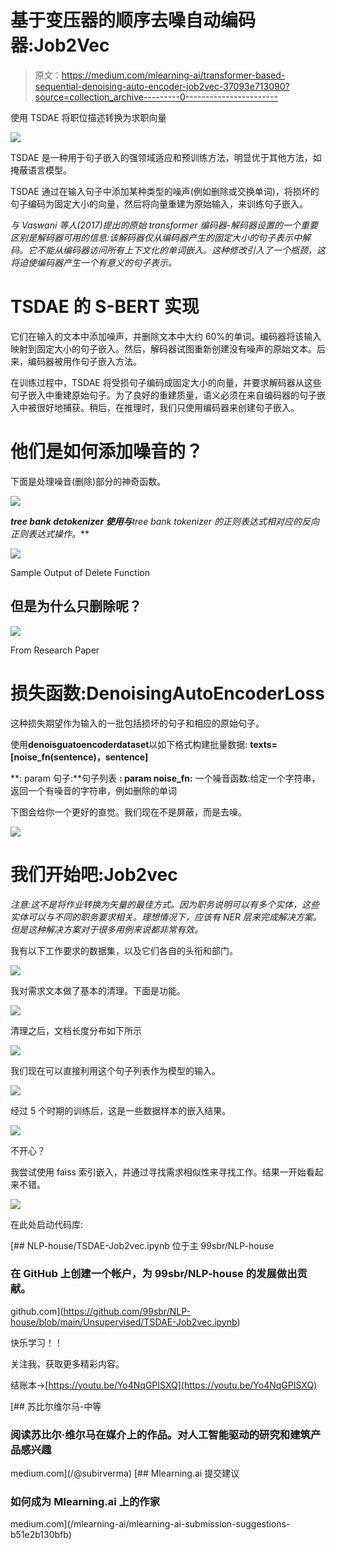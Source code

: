 # 基于变压器的顺序去噪自动编码器:Job2Vec

> 原文：<https://medium.com/mlearning-ai/transformer-based-sequential-denoising-auto-encoder-job2vec-37093e713090?source=collection_archive---------0----------------------->

使用 TSDAE 将职位描述转换为求职向量

![](img/bccdedbeeed44bd1b90b79e14816f635.png)

TSDAE 是一种用于句子嵌入的强领域适应和预训练方法，明显优于其他方法，如掩蔽语言模型。

TSDAE 通过在输入句子中添加某种类型的噪声(例如删除或交换单词)，将损坏的句子编码为固定大小的向量，然后将向量重建为原始输入，来训练句子嵌入。

*与 Vaswani 等人(2017)提出的原始 transformer 编码器-解码器设置的一个重要区别是解码器可用的信息:该解码器仅从编码器产生的固定大小的句子表示中解码。它不能从编码器访问所有上下文化的单词嵌入。这种修改引入了一个瓶颈，这将迫使编码器产生一个有意义的句子表示。*

# TSDAE 的 S-BERT 实现

它们在输入的文本中添加噪声，并删除文本中大约 60%的单词。编码器将该输入映射到固定大小的句子嵌入。然后，解码器试图重新创建没有噪声的原始文本。后来，编码器被用作句子嵌入方法。

在训练过程中，TSDAE 将受损句子编码成固定大小的向量，并要求解码器从这些句子嵌入中重建原始句子。为了良好的重建质量，语义必须在来自编码器的句子嵌入中被很好地捕获。稍后，在推理时，我们只使用编码器来创建句子嵌入。

# 他们是如何添加噪音的？

下面是处理噪音(删除)部分的神奇函数。

![](img/2460fcfb49f146f17ccb69a4ba0bd81b.png)

***tree bank detokenizer 使用与**tree bank tokenizer 的正则表达式相对应的反向正则表达式操作。***

![](img/19feb893d6604afaf7e362d3b680ee19.png)

Sample Output of Delete Function

## 但是为什么只删除呢？

![](img/5349a4b63d6626a954e73688c230e5ba.png)

From Research Paper

# 损失函数:DenoisingAutoEncoderLoss

这种损失期望作为输入的一批包括损坏的句子和相应的原始句子。

使用**denoisguatoencoderdataset**以如下格式构建批量数据: **texts=[noise_fn(sentence)，sentence]**

**: param 句子:**句子列表
**: param noise_fn:** 一个噪音函数:给定一个字符串，返回一个有噪音的字符串，例如删除的单词

下图会给你一个更好的直觉。我们现在不是屏蔽，而是去噪。

![](img/fa113cc6ce2f1d2ba2ca448adf4f68ce.png)

# 我们开始吧:Job2vec

*注意:这不是将作业转换为矢量的最佳方式。因为职务说明可以有多个实体，这些实体可以与不同的职务要求相关。理想情况下，应该有 NER 层来完成解决方案。但是这种解决方案对于很多用例来说都非常有效。*

我有以下工作要求的数据集，以及它们各自的头衔和部门。

![](img/fd39ca7a41f6a73f1daa5e5819d10d13.png)

我对需求文本做了基本的清理。下面是功能。

![](img/755812e1560fabcf7c39abd7cc482193.png)

清理之后，文档长度分布如下所示

![](img/21f5a8d9f594467bbcc2d6857379647a.png)

我们现在可以直接利用这个句子列表作为模型的输入。

![](img/8ff529efec277c3d1c75f01b1167c5c3.png)

经过 5 个时期的训练后，这是一些数据样本的嵌入结果。

![](img/352d3ec1f780f7513ee991f684998039.png)

不开心？

我尝试使用 faiss 索引嵌入，并通过寻找需求相似性来寻找工作。结果一开始看起来不错。

![](img/9684726a48fe3a4e5057b329f5c8041f.png)

在此处启动代码库:

[](https://github.com/99sbr/NLP-house/blob/main/Unsupervised/TSDAE-Job2vec.ipynb) [## NLP-house/TSDAE-Job2vec.ipynb 位于主 99sbr/NLP-house

### 在 GitHub 上创建一个帐户，为 99sbr/NLP-house 的发展做出贡献。

github.com](https://github.com/99sbr/NLP-house/blob/main/Unsupervised/TSDAE-Job2vec.ipynb) 

快乐学习！！

关注我，获取更多精彩内容。

结账本->[https://youtu.be/Yo4NqGPISXQ](https://youtu.be/Yo4NqGPISXQ)

[](/@subirverma) [## 苏比尔维尔马-中等

### 阅读苏比尔·维尔马在媒介上的作品。对人工智能驱动的研究和建筑产品感兴趣

medium.com](/@subirverma) [](/mlearning-ai/mlearning-ai-submission-suggestions-b51e2b130bfb) [## Mlearning.ai 提交建议

### 如何成为 Mlearning.ai 上的作家

medium.com](/mlearning-ai/mlearning-ai-submission-suggestions-b51e2b130bfb)